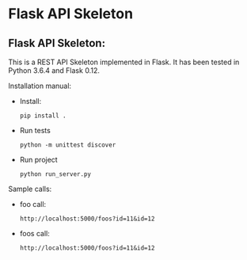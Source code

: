 # Flask API Skeleton

## Flask API Skeleton:

This is a REST API Skeleton implemented in Flask. It has been tested in Python 3.6.4 and Flask 0.12.


Installation manual:

* Install:
   ````
   pip install .
   ````
* Run tests
    ````
   python -m unittest discover
   ````
   
* Run project
    ````
   python run_server.py
   ````

Sample calls:

* foo call:
    ```
    http://localhost:5000/foos?id=11&id=12
    ```
    
* foos call:
    ```
    http://localhost:5000/foos?id=11&id=12
    ```
